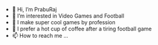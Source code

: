 - 👋 Hi, I’m PrabuRaj
- 👀 I’m interested in Video Games and Football
- 🌱 I make super cool games by profession
- 💞️ I prefer a hot cup of coffee after a tiring football game
- 📫 How to reach me ...

<!---
PrabuRajM10/PrabuRajM10 is a ✨ special ✨ repository because its `README.md` (this file) appears on your GitHub profile.
You can click the Preview link to take a look at your changes.
--->
